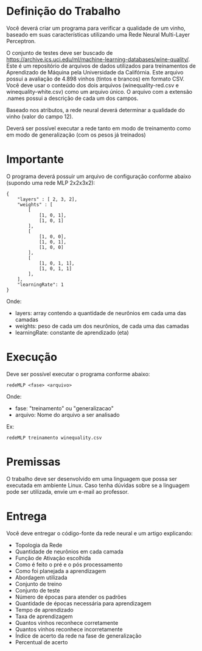 # Definição do Trabalho
Você deverá criar um programa para verificar a qualidade de um vinho, baseado em suas características utilizando uma Rede Neural Multi-Layer Perceptron.

O conjunto de testes deve ser buscado de https://archive.ics.uci.edu/ml/machine-learning-databases/wine-quality/.
Este é um repositório de arquivos de dados utilizados para treinamentos de Aprendizado de Máquina pela Universidade da Califórnia.
Este arquivo possui a avaliação de 4.898 vinhos (tintos e brancos) em formato CSV. Você deve usar o conteúdo dos dois arquivos (winequality-red.csv e winequality-white.csv) como um arquivo único. O arquivo com a extensão .names possui a descrição de cada um dos campos.

Baseado nos atributos, a rede neural deverá determinar a qualidade do vinho (valor do campo 12).

Deverá ser possível executar a rede tanto em modo de treinamento como em modo de generalização (com os pesos já treinados)

# Importante
O programa deverá possuir um arquivo de configuração conforme abaixo (supondo uma rede MLP 2x2x3x2):
```
{ 
	"layers" : [ 2, 3, 2],
	"weights" : [ 
		[
			[1, 0, 1],
			[1, 0, 1]
		],
		[
			[1, 0, 0],
			[1, 0, 1],
			[1, 0, 0]
		],
		[
			[1, 0, 1, 1],
			[1, 0, 1, 1]
		],
	],
	"learningRate": 1
}
```
Onde:
- layers: array contendo a quantidade de neurônios em cada uma das camadas
- weights: peso de cada um dos neurônios, de cada uma das camadas
- learningRate: constante de aprendizado (eta)

# Execução
Deve ser possível executar o programa conforme abaixo:
```
redeMLP <fase> <arquivo>
```
Onde: 
- fase: "treinamento" ou "generalizacao"
- arquivo: Nome do arquivo a ser analisado

Ex:
```
redeMLP treinamento winequality.csv
```

# Premissas
O trabalho deve ser desenvolvido em uma linguagem que possa ser executada em ambiente Linux. Caso tenha dúvidas sobre se a linguagem pode ser utilizada, envie um e-mail ao professor.

# Entrega
Você deve entregar o código-fonte da rede neural e um artigo explicando:
- Topologia da Rede
- Quantidade de neurônios em cada camada
- Função de Ativação escolhida
- Como é feito o pré e o pós processamento
- Como foi planejada a aprendizagem
- Abordagem utilizada
- Conjunto de treino
- Conjunto de teste
- Número de épocas para atender os padrões
- Quantidade de épocas necessária para aprendizagem
- Tempo de aprendizado
- Taxa de aprendizagem
- Quantos vinhos reconhece corretamente
- Quantos vinhos reconhece incorretamente
- Índice de acerto da rede na fase de generalização
- Percentual de acerto

